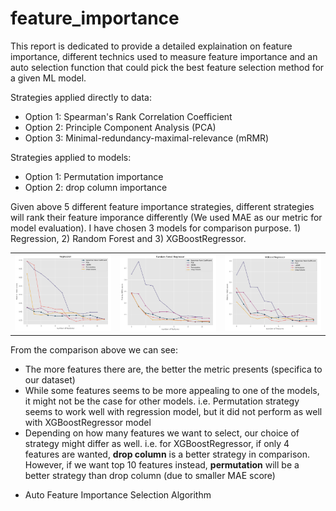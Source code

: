 # feature_importance

This report is dedicated to provide a detailed explaination on feature importance, different technics used to measure feature importance and an auto selection function that could pick the best feature selection method for a given ML model.

Strategies applied directly to data:
- Option 1: Spearman's Rank Correlation Coefficient
- Option 2: Principle Component Analysis (PCA)
- Option 3: Minimal-redundancy-maximal-relevance (mRMR)

Strategies applied to models:
- Option 1: Permutation importance
- Option 2: drop column importance


Given above 5 different feature importance strategies, different strategies will rank their feature imporance differently (We used MAE as our metric for model evaluation). I have chosen 3 models for comparison purpose. 1) Regression, 2) Random Forest and 3) XGBoostRegressor. 

<table border="0">
<tr valign="top" border="0">
<td border="0"><img src="image/Regression_comp.png" width="100%"></a></td>
<td border="0"><img src="image/RF_comp.png" width="100%"></a></td>	
<td border="0"><img src="image/XGBoostRegressor_comp.png" width="100%"></a></td>	
</tr>
</table>

From the comparison above we can see:
- The more features there are, the better the metric presents (specifica to our dataset)
- While some features seems to be more appealing to one of the models, it might not be the case for other models. i.e. Permutation strategy seems to work well with regression model, but it did not perform as well with XGBoostRegressor model
- Depending on how many features we want to select, our choice of strategy might differ as well. i.e. for XGBoostRegressor, if only 4 features are wanted, **drop column** is a better strategy in comparison. However, if we want top 10 features instead, **permutation** will be a better strategy than drop column (due to smaller MAE score)

* Auto Feature Importance Selection Algorithm




